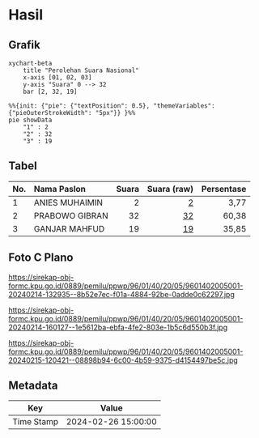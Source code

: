 # Hasil

## Grafik

```mermaid
xychart-beta
    title "Perolehan Suara Nasional"
    x-axis [01, 02, 03]
    y-axis "Suara" 0 --> 32
    bar [2, 32, 19]
```

```mermaid
%%{init: {"pie": {"textPosition": 0.5}, "themeVariables": {"pieOuterStrokeWidth": "5px"}} }%%
pie showData
    "1" : 2
    "2" : 32
    "3" : 19
```

## Tabel

| No. | Nama Paslon    | Suara | Suara (raw) | Persentase |
|:--- |:-------------- | -----:| -----------:| ----------:|
| 1   | ANIES MUHAIMIN | 2     | [2][p-1]    | 3,77       |
| 2   | PRABOWO GIBRAN | 32    | [32][p-2]   | 60,38      |
| 3   | GANJAR MAHFUD  | 19    | [19][p-3]   | 35,85      |


[p-1]: https://github.com/gigit-pemilu/pemilu-2024/blob/main/pilpres/hitung-suara/sub/96-papua-barat-daya/sub/01-sorong/sub/40-klayili/sub/2005-klasowoh/sub/001-tps/sub/paslon-1.txt
[p-2]: https://github.com/gigit-pemilu/pemilu-2024/blob/main/pilpres/hitung-suara/sub/96-papua-barat-daya/sub/01-sorong/sub/40-klayili/sub/2005-klasowoh/sub/001-tps/sub/paslon-2.txt
[p-3]: https://github.com/gigit-pemilu/pemilu-2024/blob/main/pilpres/hitung-suara/sub/96-papua-barat-daya/sub/01-sorong/sub/40-klayili/sub/2005-klasowoh/sub/001-tps/sub/paslon-3.txt

## Foto C Plano

https://sirekap-obj-formc.kpu.go.id/0889/pemilu/ppwp/96/01/40/20/05/9601402005001-20240214-132935--8b52e7ec-f01a-4884-92be-0adde0c62297.jpg

https://sirekap-obj-formc.kpu.go.id/0889/pemilu/ppwp/96/01/40/20/05/9601402005001-20240214-160127--1e5612ba-ebfa-4fe2-803e-1b5c6d550b3f.jpg

https://sirekap-obj-formc.kpu.go.id/0889/pemilu/ppwp/96/01/40/20/05/9601402005001-20240215-120421--08898b94-6c00-4b59-9375-d4154497be5c.jpg


## Metadata

| Key        | Value               |
| ---------- | ------------------- |
| Time Stamp | 2024-02-26 15:00:00 |



